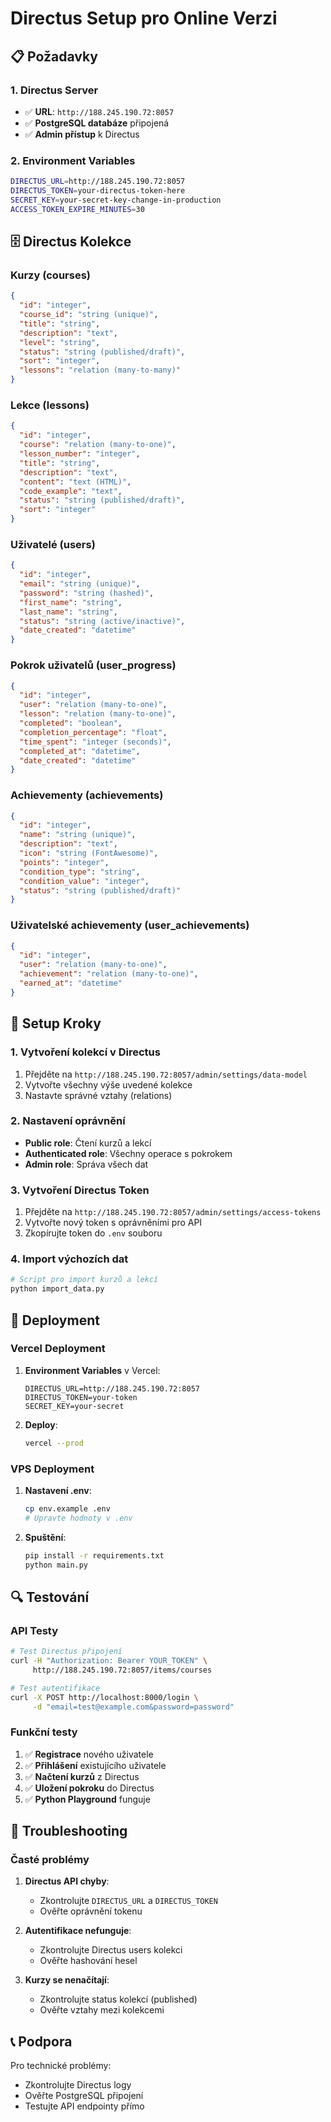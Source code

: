 # Directus Setup pro Online Verzi

## 📋 Požadavky

### 1. Directus Server
- ✅ **URL**: `http://188.245.190.72:8057`
- ✅ **PostgreSQL databáze** připojená
- ✅ **Admin přístup** k Directus

### 2. Environment Variables
```bash
DIRECTUS_URL=http://188.245.190.72:8057
DIRECTUS_TOKEN=your-directus-token-here
SECRET_KEY=your-secret-key-change-in-production
ACCESS_TOKEN_EXPIRE_MINUTES=30
```

## 🗄️ Directus Kolekce

### **Kurzy (courses)**
```json
{
  "id": "integer",
  "course_id": "string (unique)",
  "title": "string",
  "description": "text",
  "level": "string",
  "status": "string (published/draft)",
  "sort": "integer",
  "lessons": "relation (many-to-many)"
}
```

### **Lekce (lessons)**
```json
{
  "id": "integer",
  "course": "relation (many-to-one)",
  "lesson_number": "integer",
  "title": "string",
  "description": "text",
  "content": "text (HTML)",
  "code_example": "text",
  "status": "string (published/draft)",
  "sort": "integer"
}
```

### **Uživatelé (users)**
```json
{
  "id": "integer",
  "email": "string (unique)",
  "password": "string (hashed)",
  "first_name": "string",
  "last_name": "string",
  "status": "string (active/inactive)",
  "date_created": "datetime"
}
```

### **Pokrok uživatelů (user_progress)**
```json
{
  "id": "integer",
  "user": "relation (many-to-one)",
  "lesson": "relation (many-to-one)",
  "completed": "boolean",
  "completion_percentage": "float",
  "time_spent": "integer (seconds)",
  "completed_at": "datetime",
  "date_created": "datetime"
}
```

### **Achievementy (achievements)**
```json
{
  "id": "integer",
  "name": "string (unique)",
  "description": "text",
  "icon": "string (FontAwesome)",
  "points": "integer",
  "condition_type": "string",
  "condition_value": "integer",
  "status": "string (published/draft)"
}
```

### **Uživatelské achievementy (user_achievements)**
```json
{
  "id": "integer",
  "user": "relation (many-to-one)",
  "achievement": "relation (many-to-one)",
  "earned_at": "datetime"
}
```

## 🔧 Setup Kroky

### 1. **Vytvoření kolekcí v Directus**
1. Přejděte na `http://188.245.190.72:8057/admin/settings/data-model`
2. Vytvořte všechny výše uvedené kolekce
3. Nastavte správné vztahy (relations)

### 2. **Nastavení oprávnění**
- **Public role**: Čtení kurzů a lekcí
- **Authenticated role**: Všechny operace s pokrokem
- **Admin role**: Správa všech dat

### 3. **Vytvoření Directus Token**
1. Přejděte na `http://188.245.190.72:8057/admin/settings/access-tokens`
2. Vytvořte nový token s oprávněními pro API
3. Zkopírujte token do `.env` souboru

### 4. **Import výchozích dat**
```python
# Script pro import kurzů a lekcí
python import_data.py
```

## 🚀 Deployment

### **Vercel Deployment**
1. **Environment Variables** v Vercel:
   ```
   DIRECTUS_URL=http://188.245.190.72:8057
   DIRECTUS_TOKEN=your-token
   SECRET_KEY=your-secret
   ```

2. **Deploy**:
   ```bash
   vercel --prod
   ```

### **VPS Deployment**
1. **Nastavení .env**:
   ```bash
   cp env.example .env
   # Upravte hodnoty v .env
   ```

2. **Spuštění**:
   ```bash
   pip install -r requirements.txt
   python main.py
   ```

## 🔍 Testování

### **API Testy**
```bash
# Test Directus připojení
curl -H "Authorization: Bearer YOUR_TOKEN" \
     http://188.245.190.72:8057/items/courses

# Test autentifikace
curl -X POST http://localhost:8000/login \
     -d "email=test@example.com&password=password"
```

### **Funkční testy**
1. ✅ **Registrace** nového uživatele
2. ✅ **Přihlášení** existujícího uživatele
3. ✅ **Načtení kurzů** z Directus
4. ✅ **Uložení pokroku** do Directus
5. ✅ **Python Playground** funguje

## 🐛 Troubleshooting

### **Časté problémy**

1. **Directus API chyby**:
   - Zkontrolujte `DIRECTUS_URL` a `DIRECTUS_TOKEN`
   - Ověřte oprávnění tokenu

2. **Autentifikace nefunguje**:
   - Zkontrolujte Directus users kolekci
   - Ověřte hashování hesel

3. **Kurzy se nenačítají**:
   - Zkontrolujte status kolekcí (published)
   - Ověřte vztahy mezi kolekcemi

## 📞 Podpora

Pro technické problémy:
- Zkontrolujte Directus logy
- Ověřte PostgreSQL připojení
- Testujte API endpointy přímo
